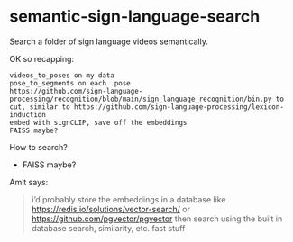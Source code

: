 # semantic-sign-language-search
Search a folder of sign language videos semantically.

OK so recapping:

    videos_to_poses on my data
    pose_to_segments on each .pose
    https://github.com/sign-language-processing/recognition/blob/main/sign_language_recognition/bin.py to cut, similar to https://github.com/sign-language-processing/lexicon-induction
    embed with signCLIP, save off the embeddings
    FAISS maybe?

How to search?
* FAISS maybe?

Amit says: 
> i’d probably store the embeddings in a database like https://redis.io/solutions/vector-search/ or https://github.com/pgvector/pgvector
then search using the built in database search, similarity, etc. fast stuff
